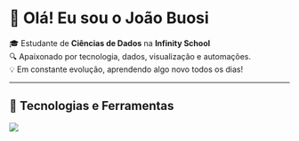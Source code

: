 # 👋 Olá! Eu sou o João Buosi

🎓 Estudante de **Ciências de Dados** na **Infinity School**  
🔍 Apaixonado por tecnologia, dados, visualização e automações.  
💡 Em constante evolução, aprendendo algo novo todos os dias!

---

## 🚀 Tecnologias e Ferramentas

<img src="https://skillicons.dev/icons?i=python,html,js,vscode,github,blender,instagram,linkedin" />


